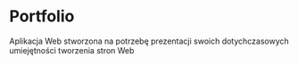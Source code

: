 # Portfolio
Aplikacja Web stworzona na potrzebę prezentacji swoich dotychczasowych umiejętności tworzenia stron Web
